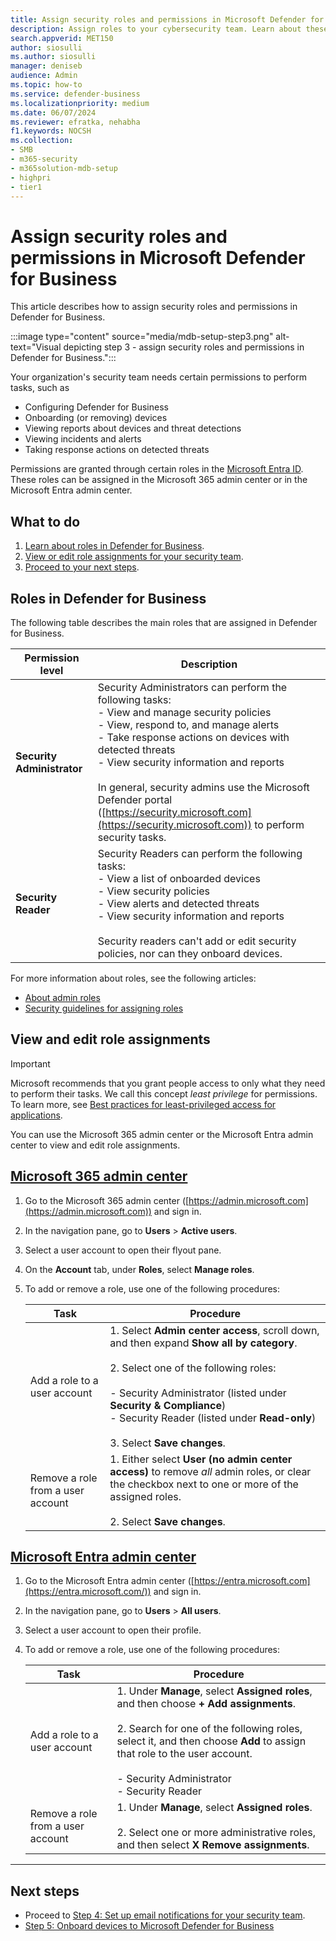 ```yaml
---
title: Assign security roles and permissions in Microsoft Defender for Business
description: Assign roles to your cybersecurity team. Learn about these roles and permissions in Defender for Business.
search.appverid: MET150
author: siosulli
ms.author: siosulli
manager: deniseb
audience: Admin
ms.topic: how-to
ms.service: defender-business
ms.localizationpriority: medium
ms.date: 06/07/2024
ms.reviewer: efratka, nehabha
f1.keywords: NOCSH
ms.collection:
- SMB
- m365-security
- m365solution-mdb-setup
- highpri
- tier1
---
```


# Assign security roles and permissions in Microsoft Defender for Business

This article describes how to assign security roles and permissions in Defender for Business.

:::image type="content" source="media/mdb-setup-step3.png" alt-text="Visual depicting step 3 - assign security roles and permissions in Defender for Business.":::

Your organization's security team needs certain permissions to perform tasks, such as

- Configuring Defender for Business
- Onboarding (or removing) devices
- Viewing reports about devices and threat detections
- Viewing incidents and alerts
- Taking response actions on detected threats

Permissions are granted through certain roles in the [Microsoft Entra ID](/azure/active-directory/roles/manage-roles-portal). These roles can be assigned in the Microsoft 365 admin center or in the Microsoft Entra admin center.

## What to do

1. [Learn about roles in Defender for Business](#roles-in-defender-for-business).
2. [View or edit role assignments for your security team](#view-and-edit-role-assignments).
3. [Proceed to your next steps](#next-steps).

## Roles in Defender for Business

The following table describes the main roles that are assigned in Defender for Business.

|Permission level|Description|
|---|---|
|**Security Administrator**|Security Administrators can perform the following tasks: <br/>- View and manage security policies<br/>- View, respond to, and manage alerts <br/>- Take response actions on devices with detected threats<br/>- View security information and reports <br/><br/>In general, security admins use the Microsoft Defender portal ([https://security.microsoft.com](https://security.microsoft.com)) to perform security tasks.|
|**Security Reader**|Security Readers can perform the following tasks:<br/>- View a list of onboarded devices<br/>- View security policies<br/>- View alerts and detected threats<br/>- View security information and reports <br/><br/>Security readers can't add or edit security policies, nor can they onboard devices.|

For more information about roles, see the following articles:

- [About admin roles](/Microsoft-365/admin/add-users/about-admin-roles)
- [Security guidelines for assigning roles](/microsoft-365/admin/add-users/about-admin-roles#security-guidelines-for-assigning-roles)

## View and edit role assignments

> [!IMPORTANT]
> Microsoft recommends that you grant people access to only what they need to perform their tasks. We call this concept *least privilege* for permissions. To learn more, see [Best practices for least-privileged access for applications](/azure/active-directory/develop/secure-least-privileged-access).

You can use the Microsoft 365 admin center or the Microsoft Entra admin center to view and edit role assignments.

## [**Microsoft 365 admin center**](#tab/M365Admin)

1. Go to the Microsoft 365 admin center ([https://admin.microsoft.com](https://admin.microsoft.com)) and sign in.

2. In the navigation pane, go to **Users** > **Active users**.

3. Select a user account to open their flyout pane.

4. On the **Account** tab, under **Roles**, select **Manage roles**.

5. To add or remove a role, use one of the following procedures:

   |Task|Procedure|
   |---|---|
   |Add a role to a user account|1. Select **Admin center access**, scroll down, and then expand **Show all by category**.<br/><br/>2. Select one of the following roles:<br/><br/>- Security Administrator (listed under **Security & Compliance**)<br/>- Security Reader (listed under **Read-only**)<br/><br/>3. Select **Save changes**.|
   |Remove a role from a user account|1. Either select **User (no admin center access)** to remove *all* admin roles, or clear the checkbox next to one or more of the assigned roles. <br/><br/>2. Select **Save changes**.|

## [**Microsoft Entra admin center**](#tab/Entra)

1. Go to the Microsoft Entra admin center ([https://entra.microsoft.com](https://entra.microsoft.com/)) and sign in.

2. In the navigation pane, go to **Users** > **All users**.

3. Select a user account to open their profile.

4. To add or remove a role, use one of the following procedures:

   |Task|Procedure|
   |---|---|
   |Add a role to a user account|1. Under **Manage**, select **Assigned roles**, and then choose **+ Add assignments**.<br/><br/>2. Search for one of the following roles, select it, and then choose **Add** to assign that role to the user account.<br/><br/>- Security Administrator<br/>- Security Reader|
   |Remove a role from a user account|1. Under **Manage**, select **Assigned roles**.<br/><br/>2. Select one or more administrative roles, and then select **X Remove assignments**.|

---

## Next steps

- Proceed to [Step 4: Set up email notifications for your security team](mdb-email-notifications.md).
- [Step 5: Onboard devices to Microsoft Defender for Business](mdb-onboard-devices.md)
